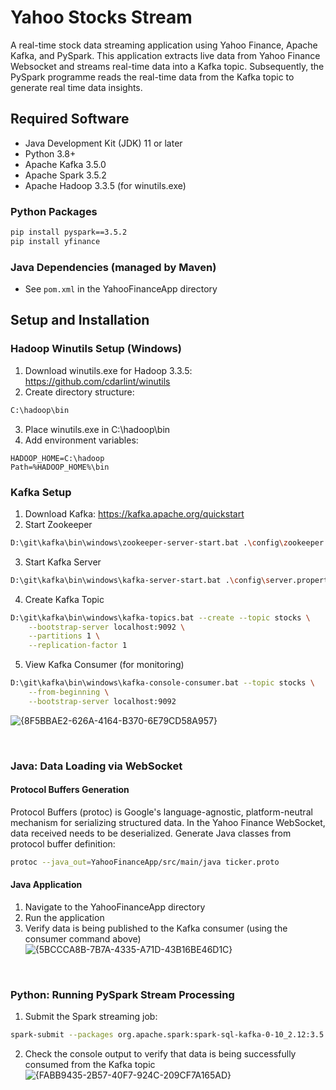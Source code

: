 # Yahoo Stocks Stream

A real-time stock data streaming application using Yahoo Finance, Apache Kafka, and PySpark. This application extracts live data from Yahoo Finance Websocket and streams real-time data into a Kafka topic. Subsequently, the PySpark programme reads the real-time data from the Kafka topic to generate real time data insights.

## Required Software
- Java Development Kit (JDK) 11 or later
- Python 3.8+
- Apache Kafka 3.5.0
- Apache Spark 3.5.2
- Apache Hadoop 3.3.5 (for winutils.exe)

### Python Packages
```bash
pip install pyspark==3.5.2
pip install yfinance
```

### Java Dependencies (managed by Maven)
- See `pom.xml` in the YahooFinanceApp directory

## Setup and Installation

### Hadoop Winutils Setup (Windows)
1. Download winutils.exe for Hadoop 3.3.5: https://github.com/cdarlint/winutils
2. Create directory structure:
```bash
C:\hadoop\bin
```
3. Place winutils.exe in C:\hadoop\bin
4. Add environment variables:
```
HADOOP_HOME=C:\hadoop
Path=%HADOOP_HOME%\bin
```

### Kafka Setup

1. Download Kafka: https://kafka.apache.org/quickstart
2. Start Zookeeper
```bash
D:\git\kafka\bin\windows\zookeeper-server-start.bat .\config\zookeeper.properties
```

3. Start Kafka Server
```bash
D:\git\kafka\bin\windows\kafka-server-start.bat .\config\server.properties
```

4. Create Kafka Topic
```bash
D:\git\kafka\bin\windows\kafka-topics.bat --create --topic stocks \
    --bootstrap-server localhost:9092 \
    --partitions 1 \
    --replication-factor 1
```

5. View Kafka Consumer (for monitoring)
```bash
D:\git\kafka\bin\windows\kafka-console-consumer.bat --topic stocks \
    --from-beginning \
    --bootstrap-server localhost:9092
```
![{8F5BBAE2-626A-4164-B370-6E79CD58A957}](https://github.com/user-attachments/assets/a7026bb4-8c21-42d2-adb5-50bf31331dee)

<br>

### Java: Data Loading via WebSocket

#### Protocol Buffers Generation
Protocol Buffers (protoc) is Google's language-agnostic, platform-neutral mechanism for serializing structured data. In the Yahoo Finance WebSocket, data received needs to be deserialized.
Generate Java classes from protocol buffer definition:
```bash
protoc --java_out=YahooFinanceApp/src/main/java ticker.proto
```

#### Java Application
1. Navigate to the YahooFinanceApp directory
2. Run the application
3. Verify data is being published to the Kafka consumer (using the consumer command above)
![{5BCCCA8B-7B7A-4335-A71D-43B16BE46D1C}](https://github.com/user-attachments/assets/859efd01-364d-4e0f-8df9-8f4bed89414d)

<br>

### Python: Running PySpark Stream Processing

1. Submit the Spark streaming job:
```bash
spark-submit --packages org.apache.spark:spark-sql-kafka-0-10_2.12:3.5.2 kafka_spark_stream.py
```

2. Check the console output to verify that data is being successfully consumed from the Kafka topic
   ![{FABB9435-2B57-40F7-924C-209CF7A165AD}](https://github.com/user-attachments/assets/2129408e-5f4a-4ea8-9983-e2d4b1413fcf)
